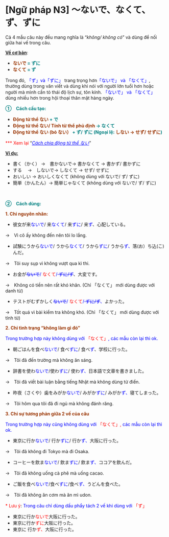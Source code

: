 # [Ngữ pháp N3] ～ないで、なくて、ず、ずに
<div class="entry-content">
<p>Cả 4 mẫu câu này đều mang nghĩa là “<em>không/ không có</em>” và dùng để nối giữa hai vế trong câu.</p>
<p><span style="text-decoration: underline;"><strong>Về cơ bản</strong></span>:</p>
<ul>
<li><strong><span style="color: #008080;"><span style="color: #993300;">ないで</span> = ずに</span></strong></li>
<li><strong><span style="color: #008080;"><span style="color: #993300;">なくて</span> = ず</span></strong></li>
</ul>
<p>Trong đó, <span style="color: #0000ff;">「ず」và「ずに」</span> trang trọng hơn<span style="color: #0000ff;">「ないで」 và 「なくて」</span>, thường dùng trong văn viết và dùng khi nói với người lớn tuổi hơn hoặc người mà mình cần tỏ thái độ lịch sự, tôn kính. <span style="color: #0000ff;">「ないで」 và 「なくて」</span> dùng nhiều hơn trong hội thoại thân mật hàng ngày.</p>
<p><strong><span style="color: #008080;">①　Cách cấu tạo:</span></strong></p>
<ul>
<li><span style="color: #008080;"><strong><span style="color: #993300;">Động từ thể ない</span> + で</strong></span></li>
<li><span style="color: #008080;"><strong><span style="color: #993300;">Động từ thể ない/ Tính từ thể phủ định</span> → なくて</strong></span></li>
<li><span style="color: #008080;"><strong><span style="color: #993300;">Động từ thể ない (bỏ ない）</span> + ず/ ずに (Ngoại lệ: <span style="color: #993300;">しない → せず/ せずに</span>)　</strong></span></li>
</ul>
<p><span style="color: #ff0000;">*** Xem lại</span> “<em><span style="color: #0000ff;"><a href="https://bikae.net/ngu-phap/dong-tu-nhung-kien-thuc-co-ban/" style="color: #0000ff;" target="_blank">Cách chia động từ thể ない</a></span></em>”</p>
<p><span style="text-decoration: underline;"><strong>Ví dụ:</strong></span></p>
<ul>
<li>書く（かく） →　書かないで→ 書かなくて → 書かず/ 書かずに</li>
<li>する　 →　しないで→ しなくて → せず/ せずに</li>
<li>おいしい → おいしくなくて (không dùng với ないで/ ず/ ずに)</li>
<li>簡単（かんたん）→ 簡単じゃなくて (không dùng với ないで/ ず/ ずに)</li>
</ul>

<br/>
</p>
<p><strong><span style="color: #008080;">②　Cách dùng:</span></strong></p>
<p><strong><span style="color: #993300;">1. Chỉ nguyên nhân:</span></strong></p>
<ul>
<li>彼女が来<span style="color: #0000ff;">ないで</span>/ 来<span style="color: #0000ff;">なくて</span>/ 来<span style="color: #0000ff;">ずに</span>/ 来<span style="color: #0000ff;">ず</span>、心配している。</li>
</ul>
<p>→　Vì cô ấy không đến nên tôi lo lắng.</p>
<ul>
<li>試験にうから<span style="color: #0000ff;">ないで</span>/ うから<span style="color: #0000ff;">なくて</span>/ うから<span style="color: #0000ff;">ずに</span>/ うから<span style="color: #0000ff;">ず、</span>落(お）ち込(こ) んだ。</li>
</ul>
<p>→　Tôi suy sụp vì không vượt qua kì thi.</p>
<ul>
<li>お金が<span style="color: #0000ff;"><del>ないで</del>/ <span style="color: #ff0000;">なくて</span>/<del> ずに/ず</del></span>、大変です。</li>
</ul>
<p>→　Không có tiền nên rất khó khăn. (Chỉ 「なくて」 mới dùng được với danh từ)</p>
<ul>
<li>テストがむずかしく<span style="color: #0000ff;"><del>ないで</del>/ <span style="color: #ff0000;">なくて</span>/<del> ずに/ず</del>、</span>よかった。</li>
</ul>
<p>→　Tốt quá vì bài kiểm tra không khó. (Chỉ 「なくて」 mới dùng được với tính từ)</p>
<p><span style="color: #993300;"><strong>2. Chỉ tình trạng “không làm gì đó”</strong></span></p>
<p><span style="color: #0000ff;">Trong trường hợp này không dùng với <span style="color: #ff0000;">「なくて」</span>, các mẫu còn lại thì ok.</span></p>
<ul>
<li>朝ごはんを食べ<span style="color: #0000ff;">ないで</span>/ 食べ<span style="color: #0000ff;">ずに</span>/ 食べ<span style="color: #0000ff;">ず</span>、学校に行った。</li>
</ul>
<p>→　Tôi đã đến trường mà không ăn sáng.</p>
<ul>
<li>辞書を使わ<span style="color: #0000ff;">ないで</span>/使わ<span style="color: #0000ff;">ずに</span>/ 使わ<span style="color: #0000ff;">ず、</span>日本語で文章を書きました。</li>
</ul>
<p>→　Tôi đã viết bài luận bằng tiếng Nhật mà không dùng từ điển.</p>
<ul>
<li>昨夜（さくや）歯をみがか<span style="color: #0000ff;">ないで</span>/ みがか<span style="color: #0000ff;">ずに</span>/ みがか<span style="color: #0000ff;">ず、</span>寝てしまった。</li>
</ul>
<p>→　Tôi hôm qua tôi đã đi ngủ mà không đánh răng.</p>
<p><strong><span style="color: #993300;">3. Chỉ sự tương phản giữa 2 vế của câu</span></strong></p>
<p><span style="color: #0000ff;">Trong trường hợp này cũng không dùng với <span style="color: #ff0000;">「なくて」,</span> các mẫu còn lại thì ok.</span></p>
<ul>
<li>東京に行か<span style="color: #0000ff;">ないで</span>/ 行か<span style="color: #0000ff;">ずに</span>/ 行か<span style="color: #0000ff;">ず、</span>大阪に行った。</li>
</ul>
<p>→　Tôi đã không đi Tokyo mà đi Osaka.</p>
<ul>
<li>コーヒーを飲ま<span style="color: #0000ff;">ないで</span>/ 飲ま<span style="color: #0000ff;">ずに</span>/ 飲ま<span style="color: #0000ff;">ず、</span>ココアを飲んだ。</li>
</ul>
<p>→　Tôi đã không uống cà phê mà uống cacao.</p>
<ul>
<li>ご飯を食べ<span style="color: #0000ff;">ないで</span>/食べ<span style="color: #0000ff;">ずに</span>/食べ<span style="color: #0000ff;">ず、</span>うどんを食べた。</li>
</ul>
<p>→　Tôi đã không ăn cơm mà ăn mì udon.</p>
<p><span style="color: #ff0000;">* Lưu ý</span>: <span style="color: #ff0000;"><span style="color: #0000ff;">Trong câu chỉ dùng dấu phẩy tách 2 vế khi dùng với</span> 「ず」</span></p>
<ul>
<li>東京に行か<span style="color: #ff0000;">ないで</span>大阪に行った。</li>
<li>東京に行か<span style="color: #ff0000;">ずに</span>大阪に行った。</li>
<li>東京に 行か<span style="color: #ff0000;">ず、</span>大阪に行った。</li>
</ul>
<p> </p>

</div>
